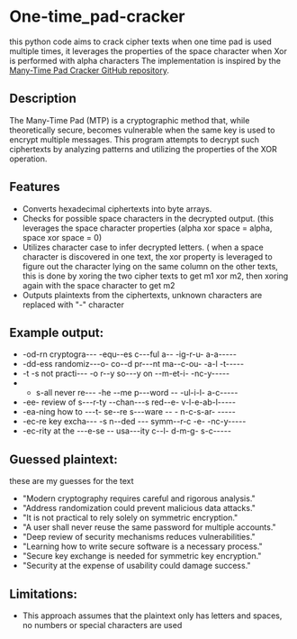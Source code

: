 # One-time_pad-cracker
this python code aims to crack cipher texts when one time pad is used multiple times, it leverages the properties of the space character when Xor is performed with alpha characters
The implementation is inspired by the [Many-Time Pad Cracker GitHub repository](https://github.com/riki95/Many-Time-Pad-Cracker/blob/master/cracker.py).

## Description

The Many-Time Pad (MTP) is a cryptographic method that, while theoretically secure, becomes vulnerable when the same key is used to encrypt multiple messages. This program attempts to decrypt such ciphertexts by analyzing patterns and utilizing the properties of the XOR operation.

## Features

- Converts hexadecimal ciphertexts into byte arrays.
- Checks for possible space characters in the decrypted output. (this leverages the space character properties (alpha xor space = alpha, space xor space = 0)
- Utilizes character case to infer decrypted letters. ( when a space character is discovered in one text, the xor property is leveraged to figure out the character lying on the same column on the other texts, this is done by xoring the two cipher texts to get m1 xor m2, then xoring again with the space character to get m2
- Outputs plaintexts from the ciphertexts, unknown characters are replaced with "-" character

 ## Example output:
 - -od-rn cryptogra--- -equ--es c---ful a-- -ig-r-u- a-a-----
- -dd-ess randomiz---o- co--d pr---nt ma--c-ou- -a-l -t-----
- -t -s not practi--- -o r--y so---y on --m-et-i- -nc-y-----
- - s-all never re--- -he --me p---word -- -ul-i-l- a-c-----
- -ee- review of s---r-ty --chan---s red--e- v-l-e-ab-l-----
- -ea-ning how to ---t- se--re s---ware -- - n-c-s-ar- -----
- -ec-re key excha--- -s n--ded --- symm--r-c -e- -nc-y-----
- -ec-rity at the ---e-se -- usa---ity c--l- d-m-g- s-c-----

## Guessed plaintext: 
these are my guesses for the text
- "Modern cryptography requires careful and rigorous analysis."
- "Address randomization could prevent malicious data attacks."
- "It is not practical to rely solely on symmetric encryption."
- "A user shall never reuse the same password for multiple accounts."
- "Deep review of security mechanisms reduces vulnerabilities."
- "Learning how to write secure software is a necessary process."
- "Secure key exchange is needed for symmetric key encryption."
- "Security at the expense of usability could damage success."

 ## Limitations:

 - This approach assumes that the plaintext only has letters and spaces, no numbers or special characters are used
